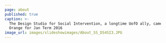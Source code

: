 ```yaml
---
page: about
published: true
caption: >-
  The Design Studio for Social Intervention, a longtime UofO ally, came to
  Orange for Jan Term 2016
image_url: images/slideshowimages/About_SS_DS4SI3.JPG
---
```

